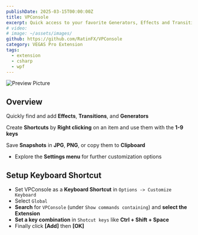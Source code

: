 ```yaml
---
publishDate: 2025-03-15T00:00:00Z
title: VPConsole
excerpt: Quick access to your favorite Generators, Effects and Transitions.
# video:
# image: ~/assets/images/
github: https://github.com/RatinFX/VPConsole
category: VEGAS Pro Extension
tags:
  - extension
  - csharp
  - wpf
---
```


![Preview Picture](/preview/vpconsole.png)

## Overview

Quickly find and add **Effects**, **Transitions**, and **Generators**

Create **Shortcuts** by **Right clicking** on an item and use them with the **1-9 keys**

Save **Snapshots** in **JPG**, **PNG**, or copy them to **Clipboard**

- Explore the **Settings menu** for further customization options

## Setup Keyboard Shortcut

- Set VPConsole as a **Keyboard Shortcut** in `Options -> Customize Keyboard`
- Select `Global`
- **Search** for `VPConsole` (under `Show commands containing`) and **select the Extension**
- **Set a key combination** in `Shotcut keys` like **Ctrl + Shift + Space**
- Finally click **[Add]** then **[OK]**
